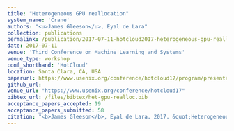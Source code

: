 ```yaml
---
title: "Heterogeneous GPU reallocation"
system_name: 'Crane'
authors: "<u>James Gleeson</u>, Eyal de Lara"
collection: publications
permalink: /publication/2017-07-11-hotcloud2017-heterogeneous-gpu-reallocation.md
date: 2017-07-11
venue: 'Third Conference on Machine Learning and Systems'
venue_type: workshop
conf_shorthand: 'HotCloud'
location: Santa Clara, CA, USA
paperurl: https://www.usenix.org/conference/hotcloud17/program/presentation/gleeson
github_url: 
venue_url: "https://www.usenix.org/conference/hotcloud17"
bibtex_url: /files/bibtex/het-gpu-realloc.bib
acceptance_papers_accepted: 19
acceptance_papers_submitted: 58
citation: "<b>James Gleeson</b>, Eyal de Lara. 2017. &quot;Heterogeneous GPU reallocation,&quot; <i>9th USENIX Workshop on Hot Topics in Cloud Computing (HotCloud 17)</i>, Santa Clara, CA, USA 2017."
---
```

